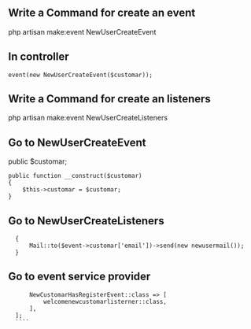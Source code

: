 ## Write a Command for create an event
  php artisan make:event NewUserCreateEvent
## In controller 
    event(new NewUserCreateEvent($customar));
## Write a Command for create an listeners
  php artisan make:event NewUserCreateListeners
## Go to NewUserCreateEvent
  public $customar;
    
    public function __construct($customar)
    {
        $this->customar = $customar;
    }
## Go to NewUserCreateListeners
  ```public function handle($event)
    {
        Mail::to($event->customar['email'])->send(new newusermail());
    }
   ````
## Go to event service provider
  ``` protected $listen = [
        NewCustomarHasRegisterEvent::class => [
            welcomenewcustomarlisterner::class,
        ],
    ];
    ````


